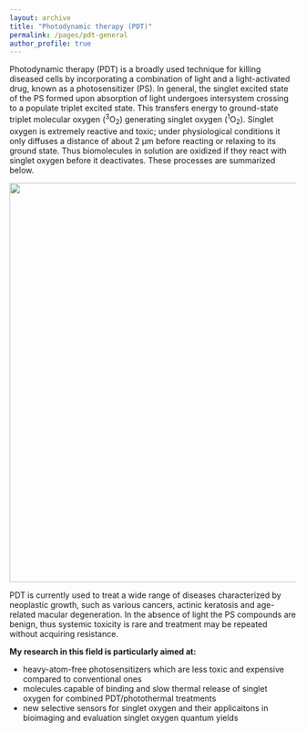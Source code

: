 ```yaml
---
layout: archive
title: "Photodynamic therapy (PDT)"
permalink: /pages/pdt-general
author_profile: true
---
```

Photodynamic therapy (PDT) is a broadly used technique for killing diseased cells by incorporating a combination of light and a light-activated drug, known as a photosensitizer (PS).  In general, the singlet excited state of the PS formed upon absorption of light undergoes intersystem crossing to a populate triplet excited state. This transfers energy to ground-state triplet molecular oxygen (<sup>3</sup>O<sub>2</sub>) generating singlet oxygen (<sup>1</sup>O<sub>2</sub>). Singlet oxygen is extremely reactive and toxic; under physiological conditions it only diffuses a distance of about 2 μm before reacting or relaxing to its ground state. Thus biomolecules in solution are oxidized if they react with singlet oxygen before it deactivates. These processes are summarized below.

<div style="text-align:center"><img src="https://mihafil.github.io/academic/images/pdt-general.jpg" style="width:700px;height:auto"></div>

PDT is currently used to treat a wide range of diseases characterized by neoplastic growth, such as various cancers, actinic keratosis and age-related macular degeneration. In the absence of light the PS compounds are benign, thus systemic toxicity is rare and treatment may be repeated without acquiring resistance.

<strong>My research in this field is particularly aimed at:</strong>

* heavy-atom-free photosensitizers which are less toxic and expensive compared to conventional ones
* molecules capable of binding and slow thermal release of singlet oxygen for combined PDT/photothermal treatments
* new selective sensors for singlet oxygen and their applicaitons in bioimaging and evaluation singlet oxygen quantum yields 
